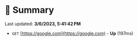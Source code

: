 # 📖 Summary
Last updated: **3/6/2023, 5:41:42 PM**

- `GET` [https://google.com](https://google.com) - **Up** (197ms)
